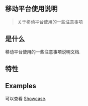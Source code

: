 ## 移动平台使用说明

> 关于移动平台使用的一些注意事项

## 是什么

移动平台使用的一些注意事项说明文档.

## 特性


## Examples

可以查看 [Showcase](http://192.168.2.94:10080/yanghl/eaglebridge/blob/master/index.html).
